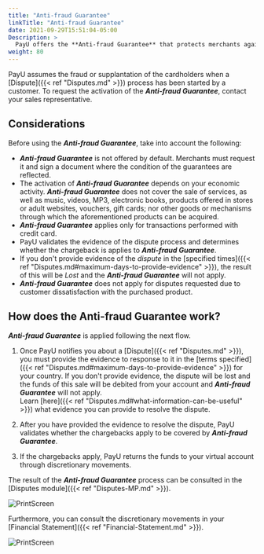 ```yaml
---
title: "Anti-fraud Guarantee"
linkTitle: "Anti-fraud Guarantee"
date: 2021-09-29T15:51:04-05:00
Description: >
  PayU offers the **Anti-fraud Guarantee** that protects merchants against the lost due to fraud transactions. 
weight: 80
---
```


PayU assumes the fraud or supplantation of the cardholders when a [Dispute]({{< ref "Disputes.md" >}}) process has been started by a customer. To request the activation of the _**Anti-fraud Guarantee**_, contact your sales representative.

## Considerations
Before using the _**Anti-fraud Guarantee**_, take into account the following:

* _**Anti-fraud Guarantee**_ is not offered by default. Merchants must request it and sign a document where the condition of the guarantees are reflected.
* The activation of _**Anti-fraud Guarantee**_ depends on your economic activity. _**Anti-fraud Guarantee**_ does not cover the sale of services, as well as music, videos, MP3, electronic books, products offered in stores or adult websites, vouchers, gift cards; nor other goods or mechanisms through which the aforementioned products can be acquired.
* _**Anti-fraud Guarantee**_ applies only for transactions performed with credit card.
* PayU validates the evidence of the dispute process and determines whether the chargeback is applies to _**Anti-fraud Guarantee**_.
* If you don't provide evidence of the _dispute_ in the [specified times]({{< ref "Disputes.md#maximum-days-to-provide-evidence" >}}), the result of this will be _Lost_ and the _**Anti-fraud Guarantee**_ will not apply.
* _**Anti-fraud Guarantee**_ does not apply for disputes requested due to customer dissatisfaction with the purchased product.

## How does the Anti-fraud Guarantee work?
_**Anti-fraud Guarantee**_ is applied following the next flow.

1. Once PayU notifies you about a [Dispute]({{< ref "Disputes.md" >}}), you must provide the evidence to response to it in the [terms specified]({{< ref "Disputes.md#maximum-days-to-provide-evidence" >}}) for your country. If you don't provide evidence, the dispute will be lost and the funds of this sale will be debited from your account and _**Anti-fraud Guarantee**_ will not apply.<br>Learn [here]({{< ref "Disputes.md#what-information-can-be-useful" >}}) what evidence you can provide to resolve the dispute.

2. After you have provided the evidence to resolve the dispute, PayU validates whether the chargebacks apply to be covered by _**Anti-fraud Guarantee**_.

3. If the chargebacks apply, PayU returns the funds to your virtual account through discretionary movements.

The result of the _**Anti-fraud Guarantee**_ process can be consulted in the [Disputes module]({{< ref "Disputes-MP.md" >}}).

![PrintScreen](/assets/Disputes/Disputes_08.png)

Furthermore, you can consult the discretionary movements in your [Financial Statement]({{< ref "Financial-Statement.md" >}}).

![PrintScreen](/assets/Disputes/Disputes_09.png)